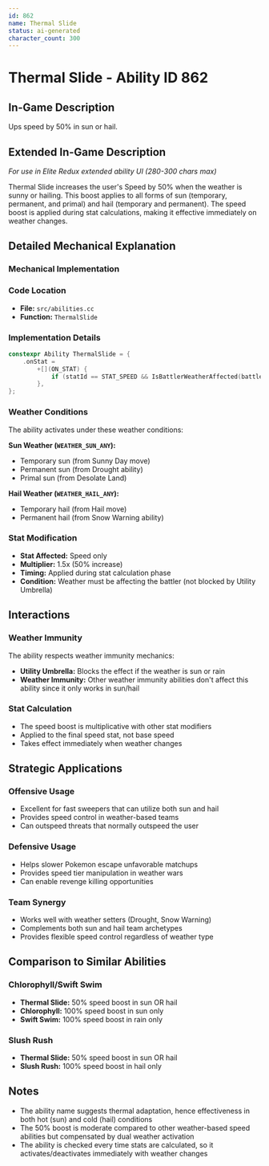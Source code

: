 ```yaml
---
id: 862
name: Thermal Slide
status: ai-generated
character_count: 300
---
```


# Thermal Slide - Ability ID 862

## In-Game Description
Ups speed by 50% in sun or hail.

## Extended In-Game Description
*For use in Elite Redux extended ability UI (280-300 chars max)*

Thermal Slide increases the user's Speed by 50% when the weather is sunny or hailing. This boost applies to all forms of sun (temporary, permanent, and primal) and hail (temporary and permanent). The speed boost is applied during stat calculations, making it effective immediately on weather changes.

## Detailed Mechanical Explanation

### Mechanical Implementation

### Code Location
- **File:** `src/abilities.cc`
- **Function:** `ThermalSlide`

### Implementation Details
```cpp
constexpr Ability ThermalSlide = {
    .onStat =
        +[](ON_STAT) {
            if (statId == STAT_SPEED && IsBattlerWeatherAffected(battler, WEATHER_SUN_ANY | WEATHER_HAIL_ANY)) *stat *= 1.5;
        },
};
```

### Weather Conditions
The ability activates under these weather conditions:

**Sun Weather (`WEATHER_SUN_ANY`):**
- Temporary sun (from Sunny Day move)
- Permanent sun (from Drought ability)
- Primal sun (from Desolate Land)

**Hail Weather (`WEATHER_HAIL_ANY`):**
- Temporary hail (from Hail move)
- Permanent hail (from Snow Warning ability)

### Stat Modification
- **Stat Affected:** Speed only
- **Multiplier:** 1.5x (50% increase)
- **Timing:** Applied during stat calculation phase
- **Condition:** Weather must be affecting the battler (not blocked by Utility Umbrella)

## Interactions

### Weather Immunity
The ability respects weather immunity mechanics:
- **Utility Umbrella:** Blocks the effect if the weather is sun or rain
- **Weather Immunity:** Other weather immunity abilities don't affect this ability since it only works in sun/hail

### Stat Calculation
- The speed boost is multiplicative with other stat modifiers
- Applied to the final speed stat, not base speed
- Takes effect immediately when weather changes

## Strategic Applications

### Offensive Usage
- Excellent for fast sweepers that can utilize both sun and hail
- Provides speed control in weather-based teams
- Can outspeed threats that normally outspeed the user

### Defensive Usage
- Helps slower Pokemon escape unfavorable matchups
- Provides speed tier manipulation in weather wars
- Can enable revenge killing opportunities

### Team Synergy
- Works well with weather setters (Drought, Snow Warning)
- Complements both sun and hail team archetypes
- Provides flexible speed control regardless of weather type

## Comparison to Similar Abilities

### Chlorophyll/Swift Swim
- **Thermal Slide:** 50% speed boost in sun OR hail
- **Chlorophyll:** 100% speed boost in sun only
- **Swift Swim:** 100% speed boost in rain only

### Slush Rush
- **Thermal Slide:** 50% speed boost in sun OR hail
- **Slush Rush:** 100% speed boost in hail only

## Notes
- The ability name suggests thermal adaptation, hence effectiveness in both hot (sun) and cold (hail) conditions
- The 50% boost is moderate compared to other weather-based speed abilities but compensated by dual weather activation
- The ability is checked every time stats are calculated, so it activates/deactivates immediately with weather changes